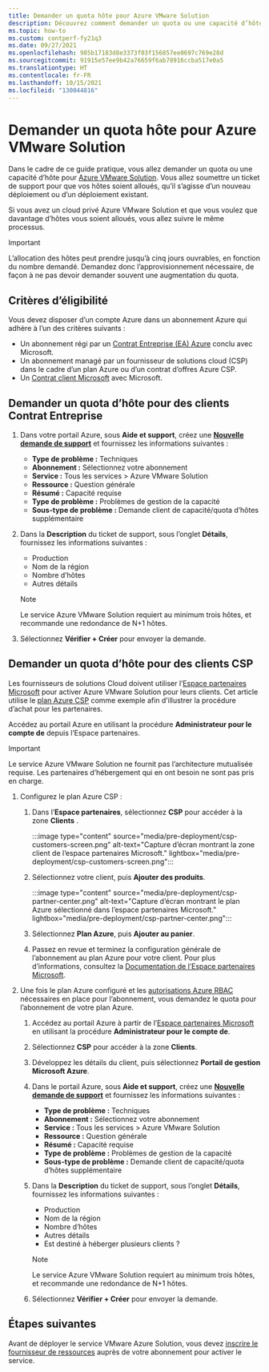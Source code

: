 ```yaml
---
title: Demander un quota hôte pour Azure VMware Solution
description: Découvrez comment demander un quota ou une capacité d’hôte pour Azure VMware Solution. Vous pouvez également demander plus d’hôtes dans un cloud privé Azure VMware Solution.
ms.topic: how-to
ms.custom: contperf-fy21q3
ms.date: 09/27/2021
ms.openlocfilehash: 985b17183d8e3373f03f156857ee0697c769e28d
ms.sourcegitcommit: 91915e57ee9b42a76659f6ab78916ccba517e0a5
ms.translationtype: HT
ms.contentlocale: fr-FR
ms.lasthandoff: 10/15/2021
ms.locfileid: "130044816"
---
```

# <a name="request-host-quota-for-azure-vmware-solution"></a>Demander un quota hôte pour Azure VMware Solution

Dans le cadre de ce guide pratique, vous allez demander un quota ou une capacité d’hôte pour [Azure VMware Solution](introduction.md). Vous allez soumettre un ticket de support pour que vos hôtes soient alloués, qu’il s’agisse d’un nouveau déploiement ou d’un déploiement existant. 

Si vous avez un cloud privé Azure VMware Solution et que vous voulez que davantage d’hôtes vous soient alloués, vous allez suivre le même processus.

>[!IMPORTANT]
>L’allocation des hôtes peut prendre jusqu’à cinq jours ouvrables, en fonction du nombre demandé.  Demandez donc l’approvisionnement nécessaire, de façon à ne pas devoir demander souvent une augmentation du quota.

## <a name="eligibility-criteria"></a>Critères d’éligibilité

Vous devez disposer d’un compte Azure dans un abonnement Azure qui adhère à l’un des critères suivants :

- Un abonnement régi par un [Contrat Entreprise (EA) Azure](../cost-management-billing/manage/ea-portal-agreements.md) conclu avec Microsoft.
- Un abonnement managé par un fournisseur de solutions cloud (CSP) dans le cadre d’un plan Azure ou d’un contrat d’offres Azure CSP.
- Un [Contrat client Microsoft](../cost-management-billing/understand/mca-overview.md) avec Microsoft.

## <a name="request-host-quota-for-ea-customers"></a>Demander un quota d’hôte pour des clients Contrat Entreprise

1. Dans votre portail Azure, sous **Aide et support**, créez une **[Nouvelle demande de support](https://rc.portal.azure.com/#create/Microsoft.Support)** et fournissez les informations suivantes :
   - **Type de problème :** Techniques
   - **Abonnement :** Sélectionnez votre abonnement
   - **Service :** Tous les services > Azure VMware Solution
   - **Ressource :** Question générale 
   - **Résumé :** Capacité requise
   - **Type de problème :** Problèmes de gestion de la capacité
   - **Sous-type de problème :** Demande client de capacité/quota d’hôtes supplémentaire

1. Dans la **Description** du ticket de support, sous l’onglet **Détails**, fournissez les informations suivantes :

   - Production 
   - Nom de la région
   - Nombre d’hôtes
   - Autres détails

   >[!NOTE]
   >Le service Azure VMware Solution requiert au minimum trois hôtes, et recommande une redondance de N+1 hôtes. 

1. Sélectionnez **Vérifier + Créer** pour envoyer la demande.


## <a name="request-host-quota-for-csp-customers"></a>Demander un quota d’hôte pour des clients CSP 

Les fournisseurs de solutions Cloud doivent utiliser l’[Espace partenaires Microsoft](https://partner.microsoft.com) pour activer Azure VMware Solution pour leurs clients. Cet article utilise le [plan Azure CSP](/partner-center/azure-plan-lp) comme exemple afin d’illustrer la procédure d’achat pour les partenaires.

Accédez au portail Azure en utilisant la procédure **Administrateur pour le compte de** depuis l’Espace partenaires.

>[!IMPORTANT] 
>Le service Azure VMware Solution ne fournit pas l’architecture mutualisée requise. Les partenaires d’hébergement qui en ont besoin ne sont pas pris en charge. 

1. Configurez le plan Azure CSP :

   1. Dans l’**Espace partenaires**, sélectionnez **CSP** pour accéder à la zone **Clients** .
   
      :::image type="content" source="media/pre-deployment/csp-customers-screen.png" alt-text="Capture d’écran montrant la zone client de l’espace partenaires Microsoft." lightbox="media/pre-deployment/csp-customers-screen.png":::
   
   1. Sélectionnez votre client, puis **Ajouter des produits**.
   
      :::image type="content" source="media/pre-deployment/csp-partner-center.png" alt-text="Capture d’écran montrant le plan Azure sélectionné dans l’espace partenaires Microsoft." lightbox="media/pre-deployment/csp-partner-center.png":::
   
   1. Sélectionnez **Plan Azure**, puis **Ajouter au panier**. 
   
   1. Passez en revue et terminez la configuration générale de l’abonnement au plan Azure pour votre client. Pour plus d’informations, consultez la [Documentation de l’Espace partenaires Microsoft](/partner-center/azure-plan-manage).

1. Une fois le plan Azure configuré et les [autorisations Azure RBAC](/partner-center/azure-plan-manage) nécessaires en place pour l’abonnement, vous demandez le quota pour l’abonnement de votre plan Azure. 

   1. Accédez au portail Azure à partir de l’[Espace partenaires Microsoft](https://partner.microsoft.com) en utilisant la procédure **Administrateur pour le compte de**.
   
   1. Sélectionnez **CSP** pour accéder à la zone **Clients**.
   
   1. Développez les détails du client, puis sélectionnez **Portail de gestion Microsoft Azure**.
   
   1. Dans le portail Azure, sous **Aide et support**, créez une **[Nouvelle demande de support](https://rc.portal.azure.com/#create/Microsoft.Support)** et fournissez les informations suivantes :
      - **Type de problème :** Techniques
      - **Abonnement :** Sélectionnez votre abonnement
      - **Service :** Tous les services > Azure VMware Solution
      - **Ressource :** Question générale 
      - **Résumé :** Capacité requise
      - **Type de problème :** Problèmes de gestion de la capacité
      - **Sous-type de problème :** Demande client de capacité/quota d’hôtes supplémentaire
   
   1. Dans la **Description** du ticket de support, sous l’onglet **Détails**, fournissez les informations suivantes :
   
      - Production 
      - Nom de la région
      - Nombre d’hôtes
      - Autres détails
      - Est destiné à héberger plusieurs clients ?
   
      >[!NOTE]
      >Le service Azure VMware Solution requiert au minimum trois hôtes, et recommande une redondance de N+1 hôtes. 
   
   1. Sélectionnez **Vérifier + Créer** pour envoyer la demande.


## <a name="next-steps"></a>Étapes suivantes

Avant de déployer le service VMware Azure Solution, vous devez [inscrire le fournisseur de ressources](deploy-azure-vmware-solution.md#register-the-microsoftavs-resource-provider) auprès de votre abonnement pour activer le service.   
